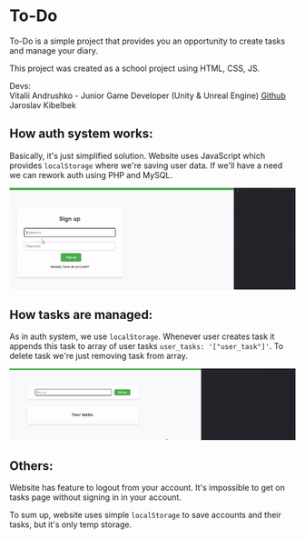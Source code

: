 # To-Do
To-Do is a simple project that provides you an opportunity to create tasks and manage your diary.

This project was created as a school project using HTML, CSS, JS.

Devs: <br />
Vitalii Andrushko - Junior Game Developer (Unity & Unreal Engine) [Github](https://github.com/ichopon1) <br />
Jaroslav Kibelbek

## How auth system works:
Basically, it's just simplified solution. Website uses JavaScript which provides `localStorage` where we're saving user data. If we'll have a need we can rework auth using PHP and MySQL.

![](https://github.com/ichopon1/school_website/blob/main/1.gif)

## How tasks are managed:
As in auth system, we use `localStorage`. Whenever user creates task it appends this task to array of user tasks `user_tasks: '["user_task"]'`.
To delete task we're just removing task from array.

![](https://github.com/ichopon1/school_website/blob/main/2.gif)

## Others:
Website has feature to logout from your account.
It's impossible to get on tasks page without signing in in your account.

To sum up, website uses simple `localStorage` to save accounts and their tasks, but it's only temp storage.

